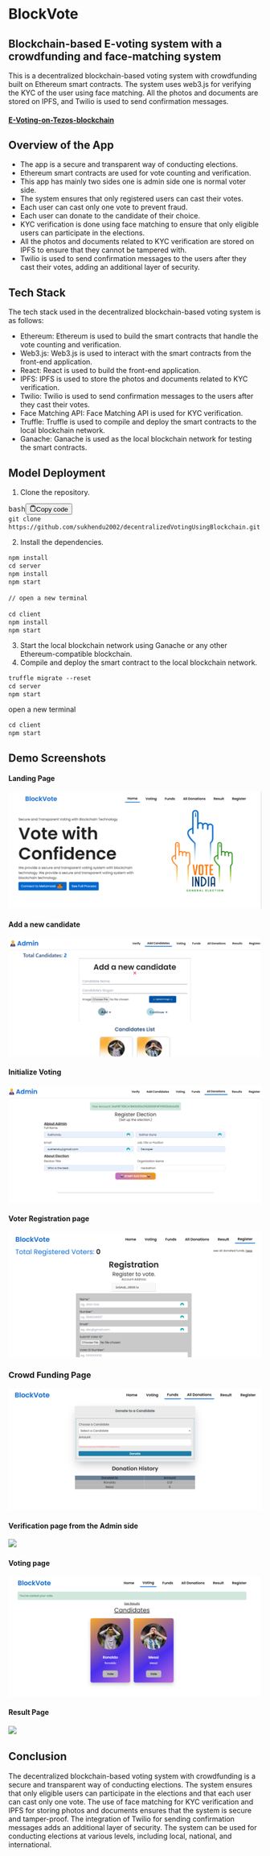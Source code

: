 # BlockVote

## Blockchain-based E-voting system with a crowdfunding and face-matching system

This is a decentralized blockchain-based voting system with crowdfunding built on Ethereum smart contracts. The system uses web3.js for verifying the KYC of the user using face matching. All the photos and documents are stored on IPFS, and Twilio is used to send confirmation messages.

#### [E-Voting-on-Tezos-blockchain](https://github.com/Sukhendu2002/CryptoBallot)
## Overview of the App

- The app is a secure and transparent way of conducting elections.
- Ethereum smart contracts are used for vote counting and verification.
- This app has mainly two sides one is admin side one is normal voter side.
- The system ensures that only registered users can cast their votes.
- Each user can cast only one vote to prevent fraud.
- Each user can donate to the candidate of their choice.
- KYC verification is done using face matching to ensure that only eligible users can participate in the elections.
- All the photos and documents related to KYC verification are stored on IPFS to ensure that they cannot be tampered with.
- Twilio is used to send confirmation messages to the users after they cast their votes, adding an additional layer of security.

## Tech Stack

The tech stack used in the decentralized blockchain-based voting system is as follows:

- Ethereum: Ethereum is used to build the smart contracts that handle the vote counting and verification.
- Web3.js: Web3.js is used to interact with the smart contracts from the front-end application.
- React: React is used to build the front-end application.
- IPFS: IPFS is used to store the photos and documents related to KYC verification.
- Twilio: Twilio is used to send confirmation messages to the users after they cast their votes.
- Face Matching API: Face Matching API is used for KYC verification.
- Truffle: Truffle is used to compile and deploy the smart contracts to the local blockchain network.
- Ganache: Ganache is used as the local blockchain network for testing the smart contracts.

## Model Deployment

1. Clone the repository.

<pre><div class="bg-black mb-4 rounded-md"><div class="flex items-center relative text-gray-200 bg-gray-800 px-4 py-2 text-xs font-sans"><span class="">bash</span><button class="flex ml-auto gap-2"><svg stroke="currentColor" fill="none" stroke-width="2" viewBox="0 0 24 24" stroke-linecap="round" stroke-linejoin="round" class="h-4 w-4" height="1em" width="1em" xmlns="http://www.w3.org/2000/svg"><path d="M16 4h2a2 2 0 0 1 2 2v14a2 2 0 0 1-2 2H6a2 2 0 0 1-2-2V6a2 2 0 0 1 2-2h2"></path><rect x="8" y="2" width="8" height="4" rx="1" ry="1"></rect></svg>Copy code</button></div><div class="p-4 overflow-y-auto"><code class="!whitespace-pre hljs language-bash">git clone https://github.com/sukhendu2002/decentralizedVotingUsingBlockchain.git
</code></div></div></pre>

2. Install the dependencies.

```
npm install
cd server
npm install
npm start

// open a new terminal

cd client
npm install
npm start

```

3. Start the local blockchain network using Ganache or any other Ethereum-compatible blockchain.
4. Compile and deploy the smart contract to the local blockchain network.

```
truffle migrate --reset
cd server
npm start
```

open a new terminal

```
cd client
npm start
```

## Demo Screenshots

#### Landing Page

![](https://raw.githubusercontent.com/Sukhendu2002/BlockVote/main/image/README/cover.png)

#### Add a new candidate

![](https://raw.githubusercontent.com/Sukhendu2002/BlockVote/main/image/README/can.png)

#### Initialize Voting

![](https://raw.githubusercontent.com/Sukhendu2002/BlockVote/main/image/README/Screenshot%202023-03-26%20014527.png)

#### Voter Registration page

![](https://raw.githubusercontent.com/Sukhendu2002/BlockVote/main/image/README/reg.png)

### Crowd Funding Page

![](https://raw.githubusercontent.com/Sukhendu2002/BlockVote/main/image/README/Screenshot%202023-03-26%20020002.png)

#### Verification page from the Admin side

![](https://user-images.githubusercontent.com/76804228/221397507-1ef7944a-259f-45f6-8b99-06da9fe81405.png)

#### Voting page

![](https://raw.githubusercontent.com/Sukhendu2002/BlockVote/main/image/README/Screenshot%202023-03-26%20015745.png)

#### Result Page

![](https://user-images.githubusercontent.com/76804228/221397514-2d5b503a-7988-4096-879f-7ccb11667b69.png)

## Conclusion

The decentralized blockchain-based voting system with crowdfunding is a secure and transparent way of conducting elections. The system ensures that only eligible users can participate in the elections and that each user can cast only one vote. The use of face matching for KYC verification and IPFS for storing photos and documents ensures that the system is secure and tamper-proof. The integration of Twilio for sending confirmation messages adds an additional layer of security. The system can be used for conducting elections at various levels, including local, national, and international.
